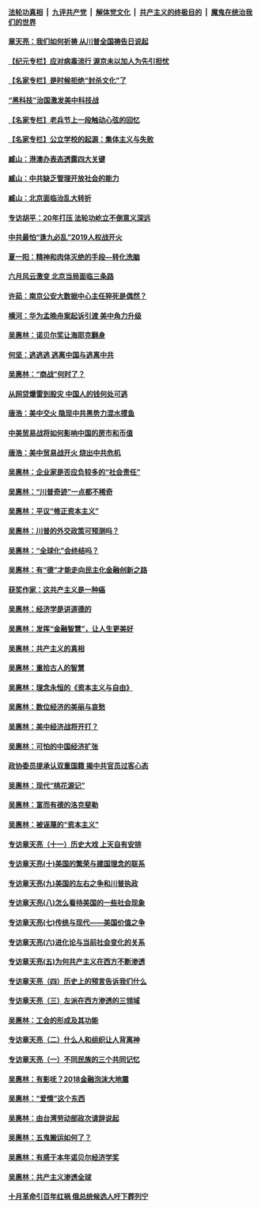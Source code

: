 

####  [法轮功真相](../../../../basic/blob/master/README.md?t=06180431) &nbsp;|&nbsp; [九评共产党](../../../../9ping.md/blob/master/README.md?t=06180431) &nbsp;|&nbsp; [解体党文化](../../../../jtdwh.md/blob/master/README.md?t=06180431)  &nbsp;|&nbsp; [共产主义的终极目的](../../../../gczydzjmd.md/blob/master/README.md?t=06180431) &nbsp;|&nbsp; [魔鬼在统治我们的世界](../../../../mgztzwmdsj.md/blob/master/README.md?t=06180431) 

#### [章天亮：我们如何祈祷 从川普全国祷告日说起](../pages/nsc423/n11944627.md?t=06180431) 

#### [【纪元专栏】应对病毒流行 渥京未以加人为先引担忧](../pages/nsc423/n11875714.md?t=06180431) 

#### [【名家专栏】是时候拒绝“封杀文化”了](../pages/nsc423/n11814093.md?t=06180431) 

#### [“黑科技”治国激发美中科技战](../pages/nsc423/n11638056.md?t=06180431) 

#### [【名家专栏】老兵节上一段触动心弦的回忆](../pages/nsc423/n11646016.md?t=06180431) 

#### [【名家专栏】公立学校的起源：集体主义与失败](../pages/nsc423/n11601833.md?t=06180431) 

#### [臧山：港澳办表态透露四大关键](../pages/nsc423/n11421628.md?t=06180431) 

#### [臧山：中共缺乏管理开放社会的能力](../pages/nsc423/n11407457.md?t=06180431) 

#### [臧山：北京面临治乱大转折](../pages/nsc423/n11406895.md?t=06180431) 

#### [专访胡平：20年打压 法轮功屹立不倒意义深远](../pages/nsc423/n11398800.md?t=06180431) 

#### [中共最怕“逢九必乱”2019人权战开火](../pages/nsc423/n11385248.md?t=06180431) 

#### [夏一阳：精神和肉体灭绝的手段—转化洗脑](../pages/nsc423/n11368250.md?t=06180431) 

#### [六月风云激变 北京当局面临三条路](../pages/nsc423/n11313668.md?t=06180431) 

#### [许茹：南京公安大数据中心主任猝死是偶然？](../pages/nsc423/n11064744.md?t=06180431) 

#### [横河：华为孟晚舟案起诉引渡 美中角力升级](../pages/nsc423/n11027230.md?t=06180431) 

#### [吴惠林：诺贝尔奖让海耶克翻身](../pages/nsc423/n10890049.md?t=06180431) 

#### [何坚：逃逃逃 逃离中国与逃离中共](../pages/nsc423/n10592891.md?t=06180431) 

#### [吴惠林：“商战”何时了？](../pages/nsc423/n10573558.md?t=06180431) 

#### [从网贷爆雷到股灾 中国人的钱何处可逃](../pages/nsc423/n10572800.md?t=06180431) 

#### [唐浩：美中交火 隐现中共黑势力混水摸鱼](../pages/nsc423/n10544040.md?t=06180431) 

#### [中美贸易战将如何影响中国的房市和币值](../pages/nsc423/n10543697.md?t=06180431) 

#### [唐浩：美中贸易战开火 烧出中共危机](../pages/nsc423/n10540126.md?t=06180431) 

#### [吴惠林：企业家是否应负较多的“社会责任”](../pages/nsc423/n10535022.md?t=06180431) 

#### [吴惠林：“川普奇迹”一点都不稀奇](../pages/nsc423/n10512808.md?t=06180431) 

#### [吴惠林：平议“修正资本主义”](../pages/nsc423/n10495724.md?t=06180431) 

#### [吴惠林：川普的外交政策可预测吗？](../pages/nsc423/n10462387.md?t=06180431) 

#### [吴惠林：“全球化”会终结吗？](../pages/nsc423/n10452838.md?t=06180431) 

#### [吴惠林：有“德”才能走向民主化金融创新之路](../pages/nsc423/n10432292.md?t=06180431) 

#### [获奖作家：这共产主义是一种癌](../pages/nsc423/n10431541.md?t=06180431) 

#### [吴惠林：经济学是讲道德的](../pages/nsc423/n10398014.md?t=06180431) 

#### [吴惠林：发挥“金融智慧”，让人生更美好](../pages/nsc423/n10375019.md?t=06180431) 

#### [吴惠林：共产主义的真相](../pages/nsc423/n10351394.md?t=06180431) 

#### [吴惠林：重拾古人的智慧](../pages/nsc423/n10337691.md?t=06180431) 

#### [吴惠林：理念永恒的《资本主义与自由》](../pages/nsc423/n10316274.md?t=06180431) 

#### [吴惠林：数位经济的美丽与哀愁](../pages/nsc423/n10292946.md?t=06180431) 

#### [吴惠林：美中经济战将开打？](../pages/nsc423/n10258825.md?t=06180431) 

#### [吴惠林：可怕的中国经济扩张](../pages/nsc423/n10219147.md?t=06180431) 

#### [政协委员提承认双重国籍 揭中共官员过客心态](../pages/nsc423/n10208809.md?t=06180431) 

#### [吴惠林：现代“桃花源记”](../pages/nsc423/n10185234.md?t=06180431) 

#### [吴惠林：富而有德的洛克斐勒](../pages/nsc423/n10142264.md?t=06180431) 

#### [吴惠林：被诬蔑的“资本主义”](../pages/nsc423/n10124816.md?t=06180431) 

#### [专访章天亮（十一）历史大戏 上天自有安排](../pages/nsc423/n10094905.md?t=06180431) 

#### [专访章天亮(十)美国的繁荣与建国理念的联系](../pages/nsc423/n10094899.md?t=06180431) 

#### [专访章天亮(九)美国的左右之争和川普执政](../pages/nsc423/n10094889.md?t=06180431) 

#### [专访章天亮(八)怎么看待美国的一些社会现象](../pages/nsc423/n10094857.md?t=06180431) 

#### [专访章天亮(七)传统与现代——美国价值之争](../pages/nsc423/n10093140.md?t=06180431) 

#### [专访章天亮(六)进化论与当前社会变化的关系](../pages/nsc423/n10092036.md?t=06180431) 

#### [专访章天亮(五)为何共产主义在西方不断渗透](../pages/nsc423/n10083620.md?t=06180431) 

#### [专访章天亮（四）历史上的预言告诉我们什么](../pages/nsc423/n10083606.md?t=06180431) 

#### [专访章天亮（三）左派在西方渗透的三领域](../pages/nsc423/n10081115.md?t=06180431) 

#### [吴惠林：工会的形成及其功能](../pages/nsc423/n10080633.md?t=06180431) 

#### [专访章天亮（二）什么人和组织让人背离神](../pages/nsc423/n10076637.md?t=06180431) 

#### [专访章天亮（一）不同民族的三个共同记忆](../pages/nsc423/n10074188.md?t=06180431) 

#### [吴惠林：有影呒？2018金融泡沫大地震](../pages/nsc423/n10040534.md?t=06180431) 

#### [吴惠林：“爱情”这个东西](../pages/nsc423/n10019423.md?t=06180431) 

#### [吴惠林：由台湾劳动部政次请辞说起](../pages/nsc423/n9979679.md?t=06180431) 

#### [吴惠林：五鬼搬运如何了？](../pages/nsc423/n9925338.md?t=06180431) 

#### [吴惠林：有感于本年诺贝尔经济学奖](../pages/nsc423/n9871883.md?t=06180431) 

#### [吴惠林：共产主义渗透全球](../pages/nsc423/n9812748.md?t=06180431) 

#### [十月革命引百年红祸 俄总统候选人吁下葬列宁](../pages/nsc423/n9810182.md?t=06180431) 


